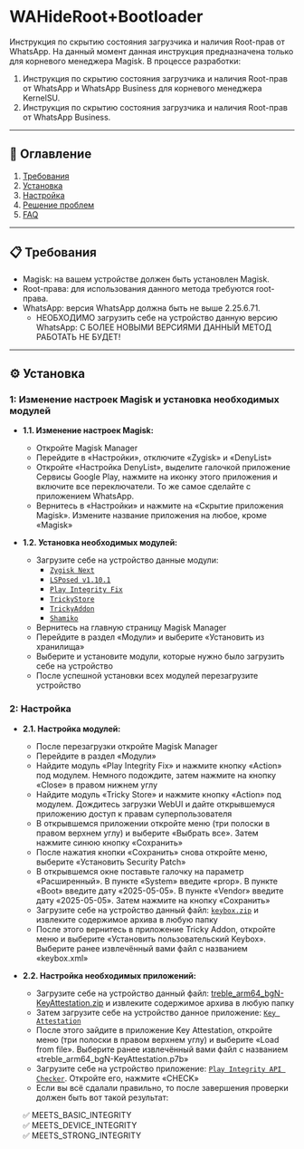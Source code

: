 # WAHideRoot+Bootloader
Инструкция по скрытию состояния загрузчика и наличия Root-прав от WhatsApp. На данный момент данная инструкция предназначена только для корневого менеджера Magisk.
В процессе разработки:
1. Инструкция по скрытию состояния загрузчика и наличия Root-прав от WhatsApp и WhatsApp Business для корневого менеджера KernelSU.
2. Инструкция по скрытию состояния загрузчика и наличия Root-прав от WhatsApp Business.

---

## 📌 **Оглавление**  
1. [Требования](#-требования)  
2. [Установка](#-установка)  
3. [Настройка](#-настройка)  
4. [Решение проблем](#-решение-проблем)  
5. [FAQ](#-faq)  

---

## 📋 **Требования**  
- Magisk: на вашем устройстве должен быть установлен Magisk.
- Root-права: для использования данного метода требуются root-права.  
- WhatsApp: версия WhatsApp должна быть не выше 2.25.6.71.
    - НЕОБХОДИМО загрузить себе на устройство данную версию WhatsApp:  С БОЛЕЕ НОВЫМИ ВЕРСИЯМИ ДАННЫЙ МЕТОД РАБОТАТЬ НЕ БУДЕТ!

---

## ⚙️ **Установка**  
### 1: Изменение настроек Magisk и установка необходимых модулей 
- **1.1. Изменение настроек Magisk:**
   - Откройте Magisk Manager
   - Перейдите в «Настройки», отключите «Zygisk» и «DenyList»
   - Откройте «Настройка DenyList», выделите галочкой приложение Сервисы Google Play, нажмите на иконку этого приложения и включите все переключатели. То же самое сделайте с приложением WhatsApp.
   - Вернитесь в «Настройки» и нажмите на «Скрытие приложения Magisk». Измените название приложения на любое, кроме «Magisk»

- **1.2. Установка необходимых модулей:**
   - Загрузите себе на устройство данные модули: 
     - [`Zygisk Next`](https://github.com/Dr-TSNG/ZygiskNext/releases)
     - [`LSPosed v1.10.1`](https://github.com/JingMatrix/LSPosed/releases)
     - [`Play Integrity Fix`](https://mmrl.dev/repository/aptoftisk/playintegrityfix)
     - [`TrickyStore`](https://github.com/5ec1cff/TrickyStore/releases)
     - [`TrickyAddon`](https://github.com/KOWX712/Tricky-Addon-Update-Target-List/releases/tag/v3.9)
     - [`Shamiko`](https://github.com/LSPosed/LSPosed.github.io/releases)
   - Вернитесь на главную страницу Magisk Manager
   - Перейдите в раздел «Модули» и выберите «Установить из хранилища»
   - Выберите и установите модули, которые нужно было загрузить себе на устройство
   - После успешной установки всех модулей перезагрузите устройство

### 2: Настройка
- **2.1. Настройка модулей:**
   - После перезагрузки откройте Magisk Manager
   - Перейдите в раздел «Модули»
   - Найдите модуль «Play Integrity Fix» и нажмите кнопку «Action» под модулем. Немного подождите, затем нажмите на кнопку «Close» в правом нижнем углу
   - Найдите модуль «Tricky Store» и нажмите кнопку «Action» под модулем. Дождитесь загрузки WebUI и дайте открывшемуся приложению доступ к правам суперпользователя
   - В открывшемся приложении откройте меню (три полоски в правом верхнем углу) и выберите «Выбрать все». Затем нажмите синюю кнопку «Сохранить»
   - После нажатия кнопки «Сохранить» снова откройте меню, выберите «Установить Security Patch»
   - В открывшемся окне поставьте галочку на параметр «Расширенный». В пункте «System» введите «prop». В пункте «Boot» введите дату «2025-05-05». В пункте «Vendor» введите дату «2025-05-05». Затем нажмите на кнопку «Сохранить»
   - Загрузите себе на устройство данный файл: [`keybox.zip`](https://github.com/user-attachments/files/20700522/keybox.zip) и извлеките содержимое архива в любую папку
   - После этого вернитесь в приложение Tricky Addon, откройте меню и выберите «Установить пользовательский Keybox». Выберите ранее извлечённый вами файл с названием «keybox.xml»

- **2.2. Настройка необходимых приложений:**
   - Загрузите себе на устройство данный файл: [treble_arm64_bgN-KeyAttestation.zip](https://github.com/user-attachments/files/20734091/treble_arm64_bgN-KeyAttestation.zip)
  и извлеките содержимое архива в любую папку
   - Затем загрузите себе на устройство данное приложение: [`Key Attestation`](https://github.com/vvb2060/KeyAttestation/releases)
   - После этого зайдите в приложение Key Attestation, откройте меню (три полоски в правом верхнем углу) и выберите «Load from file». Выберите ранее извлечённый вами файл с названием «treble_arm64_bgN-KeyAttestation.p7b»
   - Загрузите себе на устройство приложение: [`Play Integrity API Checker`](https://play.google.com/store/apps/details?id=gr.nikolasspyr.integritycheck). Откройте его, нажмите «CHECK»
   - Если вы всё сдалали правильно, то после завершения проверки должен быть вот такой результат:
  
  ✅ MEETS_BASIC_INTEGRITY  
  ✅ MEETS_DEVICE_INTEGRITY  
  ✅ MEETS_STRONG_INTEGRITY
